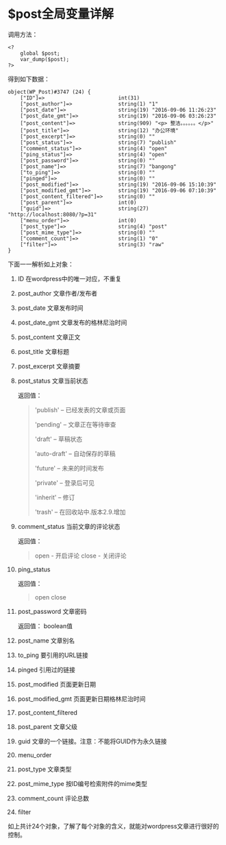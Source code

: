 # $post全局变量详解

调用方法：

    <?
        global $post;
        var_dump($post);
    ?>

得到如下数据：

    object(WP_Post)#3747 (24) {
        ["ID"]=>                        int(31)
        ["post_author"]=>               string(1) "1"
        ["post_date"]=>                 string(19) "2016-09-06 11:26:23"
        ["post_date_gmt"]=>             string(19) "2016-09-06 03:26:23"
        ["post_content"]=>              string(909) "<p> 整洁。。。。。。</p>"
        ["post_title"]=>                string(12) "办公环境"
        ["post_excerpt"]=>              string(0) ""
        ["post_status"]=>               string(7) "publish"
        ["comment_status"]=>            string(4) "open"
        ["ping_status"]=>               string(4) "open"
        ["post_password"]=>             string(0) ""
        ["post_name"]=>                 string(7) "bangong"
        ["to_ping"]=>                   string(0) ""
        ["pinged"]=>                    string(0) ""
        ["post_modified"]=>             string(19) "2016-09-06 15:10:39"
        ["post_modified_gmt"]=>         string(19) "2016-09-06 07:10:39"
        ["post_content_filtered"]=>     string(0) ""
        ["post_parent"]=>               int(0)
        ["guid"]=>                      string(27) "http://localhost:8080/?p=31"
        ["menu_order"]=>                int(0)
        ["post_type"]=>                 string(4) "post"
        ["post_mime_type"]=>            string(0) ""
        ["comment_count"]=>             string(1) "0"
        ["filter"]=>                    string(3) "raw"
    }

下面一一解析如上对象：
1. ID                   在wordpress中的唯一对应，不重复
2. post_author          文章作者/发布者
3. post_date            文章发布时间
4. post_date_gmt        文章发布的格林尼治时间
5. post_content         文章正文
6. post_title           文章标题
7. post_excerpt         文章摘要
8. post_status          文章当前状态

    返回值：
    >'publish' – 已经发表的文章或页面
    >
    >'pending' – 文章正在等待审查
    >
    >'draft' – 草稿状态
    >
    >'auto-draft' – 自动保存的草稿
    >
    >'future' – 未来的时间发布
    >
    >'private' – 登录后可见
    >
    >'inherit' – 修订
    >
    >'trash' – 在回收站中.版本2.9.增加

9. comment_status        当前文章的评论状态

    返回值：
    >open -  开启评论
    >close - 关闭评论
    >  
10. ping_status    
    
    返回值：
    >open 
    >close
11. post_password       文章密码
    
    返回值：
    boolean值

12. post_name           文章别名
13. to_ping             要引用的URL链接
14. pinged              引用过的链接
15. post_modified       页面更新日期
16. post_modified_gmt   页面更新日期格林尼治时间
17. post_content_filtered
18. post_parent         文章父级
19. guid                文章的一个链接。注意：不能将GUID作为永久链接
20. menu_order          
21. post_type           文章类型
22. post_mime_type      按ID编号检索附件的mime类型
23. comment_count       评论总数
24. filter

如上共计24个对象，了解了每个对象的含义，就能对wordpress文章进行很好的控制。
